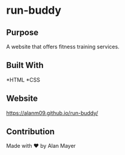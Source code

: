 # run-buddy

## Purpose
A website that offers fitness training services.

## Built With
*HTML
*CSS

## Website
https://alanm09.github.io/run-buddy/

## Contribution
Made with ❤️ by Alan Mayer
